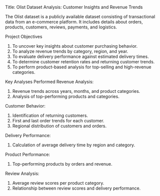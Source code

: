 Title: Olist Dataset Analysis: Customer Insights and Revenue Trends 

The Olist dataset is a publicly available dataset consisting of transactional data from an e-commerce platform. It includes details about orders, products, customers, reviews, payments, and logistics.

Project Objectives
1. To uncover key insights about customer purchasing behavior.
2. To analyze revenue trends by category, region, and year.
3. To evaluate delivery performance against estimated delivery times.
5. To determine customer retention rates and returning customer trends.
6. To perform product-based analysis for top-selling and high-revenue categories.

Key Analyses Performed
Revenue Analysis: 
1. Revenue trends across years, months, and product categories.
2. Analysis of top-performing products and categories.

Customer Behavior:
1. Identification of returning customers.
2. First and last order trends for each customer.
3. Regional distribution of customers and orders.
   
Delivery Performance:
1. Calculation of average delivery time by region and category.

Product Performance:
1. Top-performing products by orders and revenue.

Review Analysis:
1. Average review scores per product category.
2. Relationship between review scores and delivery performance.
